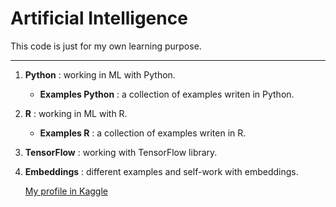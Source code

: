 # Artificial Intelligence
This code is just for my own learning purpose.

***

1. **Python** : working in ML with Python.
    - **Examples Python** : a collection of examples writen in Python.

2. **R** : working in ML with R.
     - **Examples R** : a collection of examples writen in R.
     
5. **TensorFlow** : working with TensorFlow library.

6. **Embeddings** : different examples and self-work with embeddings.

   [My profile in Kaggle](https://www.kaggle.com/mgijon)

